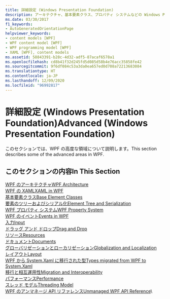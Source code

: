 ```yaml
---
title: 詳細設定 (Windows Presentation Foundation)
description: アーキテクチャ、基本要素クラス、プロパティ システムなどの Windows Presentation Foundation の高度なトピックについて説明します。
ms.date: 03/30/2017
f1_keywords:
- AutoGeneratedOrientationPage
helpviewer_keywords:
- content models [WPF]
- WPF content model [WPF]
- WPF programming model [WPF]
- XAML [WPF], content models
ms.assetid: 58843391-b28c-4d32-adf5-87acaf6578a1
ms.openlocfilehash: cd8b41f32d245fd5d085d58b4e76acc35858fe42
ms.sourcegitcommit: 9f6df084c53a3da0ea657ed0d708a72213683084
ms.translationtype: HT
ms.contentlocale: ja-JP
ms.lasthandoff: 12/09/2020
ms.locfileid: "96992817"
---
```

# <a name="advanced-windows-presentation-foundation"></a><span data-ttu-id="83578-103">詳細設定 (Windows Presentation Foundation)</span><span class="sxs-lookup"><span data-stu-id="83578-103">Advanced (Windows Presentation Foundation)</span></span>

<span data-ttu-id="83578-104">このセクションでは、WPF の高度な領域について説明します。</span><span class="sxs-lookup"><span data-stu-id="83578-104">This section describes some of the advanced areas in WPF.</span></span>

## <a name="in-this-section"></a><span data-ttu-id="83578-105">このセクションの内容</span><span class="sxs-lookup"><span data-stu-id="83578-105">In This Section</span></span>

<span data-ttu-id="83578-106">[WPF のアーキテクチャ](wpf-architecture.md)</span><span class="sxs-lookup"><span data-stu-id="83578-106">[WPF Architecture](wpf-architecture.md)</span></span>\
<span data-ttu-id="83578-107">[WPF の XAML](xaml-in-wpf.md)</span><span class="sxs-lookup"><span data-stu-id="83578-107">[XAML in WPF](xaml-in-wpf.md)</span></span>\
<span data-ttu-id="83578-108">[基本要素クラス](base-elements.md)</span><span class="sxs-lookup"><span data-stu-id="83578-108">[Base Element Classes](base-elements.md)</span></span>\
<span data-ttu-id="83578-109">[要素のツリーおよびシリアル化](element-tree-and-serialization.md)</span><span class="sxs-lookup"><span data-stu-id="83578-109">[Element Tree and Serialization](element-tree-and-serialization.md)</span></span>\
<span data-ttu-id="83578-110">[WPF プロパティ システム](properties-wpf.md)</span><span class="sxs-lookup"><span data-stu-id="83578-110">[WPF Property System](properties-wpf.md)</span></span>\
<span data-ttu-id="83578-111">[WPF のイベント](events-wpf.md)</span><span class="sxs-lookup"><span data-stu-id="83578-111">[Events in WPF](events-wpf.md)</span></span>\
<span data-ttu-id="83578-112">[入力](input-wpf.md)</span><span class="sxs-lookup"><span data-stu-id="83578-112">[Input](input-wpf.md)</span></span>\
<span data-ttu-id="83578-113">[ドラッグ アンド ドロップ](drag-and-drop.md)</span><span class="sxs-lookup"><span data-stu-id="83578-113">[Drag and Drop](drag-and-drop.md)</span></span>\
<span data-ttu-id="83578-114">[リソース](resources-wpf.md)</span><span class="sxs-lookup"><span data-stu-id="83578-114">[Resources](resources-wpf.md)</span></span>\
<span data-ttu-id="83578-115">[ドキュメント](documents.md)</span><span class="sxs-lookup"><span data-stu-id="83578-115">[Documents](documents.md)</span></span>\
<span data-ttu-id="83578-116">[グローバリゼーションとローカリゼーション](globalization-and-localization.md)</span><span class="sxs-lookup"><span data-stu-id="83578-116">[Globalization and Localization](globalization-and-localization.md)</span></span>\
<span data-ttu-id="83578-117">[レイアウト](layout.md)</span><span class="sxs-lookup"><span data-stu-id="83578-117">[Layout](layout.md)</span></span>\
<span data-ttu-id="83578-118">[WPF から System.Xaml に移行された型](types-migrated-from-wpf-to-system.md)</span><span class="sxs-lookup"><span data-stu-id="83578-118">[Types migrated from WPF to System.Xaml](types-migrated-from-wpf-to-system.md)</span></span>\
<span data-ttu-id="83578-119">[移行と相互運用性](migration-and-interoperability.md)</span><span class="sxs-lookup"><span data-stu-id="83578-119">[Migration and Interoperability](migration-and-interoperability.md)</span></span>\
<span data-ttu-id="83578-120">[パフォーマンス](performance.md)</span><span class="sxs-lookup"><span data-stu-id="83578-120">[Performance](performance.md)</span></span>\
<span data-ttu-id="83578-121">[スレッド モデル](threading-model.md)</span><span class="sxs-lookup"><span data-stu-id="83578-121">[Threading Model](threading-model.md)</span></span>\
<span data-ttu-id="83578-122">[WPF のアンマネージ API リファレンス](wpf-unmanaged-api-reference.md)</span><span class="sxs-lookup"><span data-stu-id="83578-122">[Unmanaged WPF API Reference](wpf-unmanaged-api-reference.md)</span></span>\
